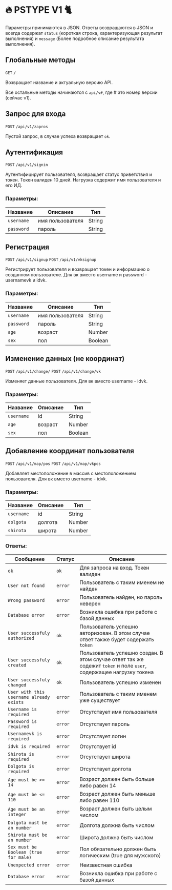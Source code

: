 # :fire: PSTYPE V1 :cat2: 
Параметры принимаются в JSON.
Ответы возвращаются в JSON и всегда содержат `status` (короткая строка, характеризующая результат выполнения) и `message` (Более подробное описание результата выполнения).

## Глобальные методы
`GET` `/`

Возвращает название и актуальную версию API.

Все остальные методы начинаются с `api/v#`, где # это номер версии (сейчас v1).

## Запрос для входа
`POST` `/api/v1/zapros`

Пустой запрос, в случае успеха возвращает `ok`.

## Аутентификация
`POST` `/api/v1/signin`

Аутентифицирует пользователя, возвращает статус приветствия и токен. Токен валиден 10 дней. Нагрузка содержит имя пользователя и его ИД.

### Параметры:
Название | Описание | Тип
---------|----------|------
`username` | имя пользователя | String
`password` | пароль | String

## Регистрация
`POST` `/api/v1/signup`
`POST` `/api/v1/vksignup`

Регистрирует пользователя и возвращает токен и информацию о созданном пользователе.
Для вк вместо username и password - usernamevk и idvk.

### Параметры:
Название | Описание | Тип
---------|----------|------
`username` | имя пользователя | String
`password` | пароль | String
`age` | возраст | Number
`sex` | пол | Boolean

## Изменение данных (не координат)
`POST` `/api/v1/change/`
`POST` `/api/v1/change/vk`

Изменяет данные пользователя.
Для вк вместо username - idvk.

### Параметры:
Название | Описание | Тип
---------|----------|------
`username` | id | String
`age` | возраст | Number
`sex` | пол | Boolean

## Добавление координат пользователя
`POST` `/api/v1/map/pos`
`POST` `/api/v1/map/vkpos`

Добавляет местоположение в массив с местоположением пользователя.
Для вк вместо username - idvk.

### Параметры:
Название | Описание | Тип
---------|----------|------
`username` | id | String
`dolgota` | долгота | Number
`shirota` | широта | Number

### Ответы:
Сообщение | Статус | Описание
----------|--------|---------
`ok` | `ok` | Для запроса на вход. Токен валиден
`User not found` | `error` | Пользователь с таким именем не найден
`Wrong password` | `error` | Пользователь найден, но пароль неверен
`Database error` | `error` | Возникла ошибка при работе с базой данных
`User successfuly authorized` | `ok`| Пользователь успешно авторизован. В этом случае ответ также будет содержать `token`
`User successfuly created` | `ok` | Пользователь успешно создан. В этом случае ответ так же содежит `token` и поле `user`, содержащее нагрузку токена
`User successfuly changed` | `ok` | Пользователь успешно изменен
`User with this username already exists` | `error` | Пользователь с таким именем уже существует
`Username is required` | `error` | Отсутствует имя пользователя
`Password is required` | `error` | Отсутствует пароль
`Usernamevk is required` | `error` | Отсутствует логин
`idvk is required` | `error` | Отсутствует id
`Shirota is required` | `error` | Отсутствует широта
`Dolgota is required` | `error` | Отсутствует долгота
`Age must be >= 14` | `error` | Возраст должен быть больше либо равен 14
`Age must be <= 110`| `error` | Возраст должен быть меньше либо равен 110
`Age must be an integer` | `error` | Возраст должен быть целым числом
`Dolgota must be an number` | `error` | Долгота должна быть числом
`Shirota must be an number` | `error` | Широта должна быть числом
`Sex must be Boolean (true for male)` | `error` | Пол обязательно должен быть логическим (true для мужского)
`Unexpected error` | `error` | Неизвестная ошибка
`Database error` | `error` | Возникла ошибка при работе с базой данных

